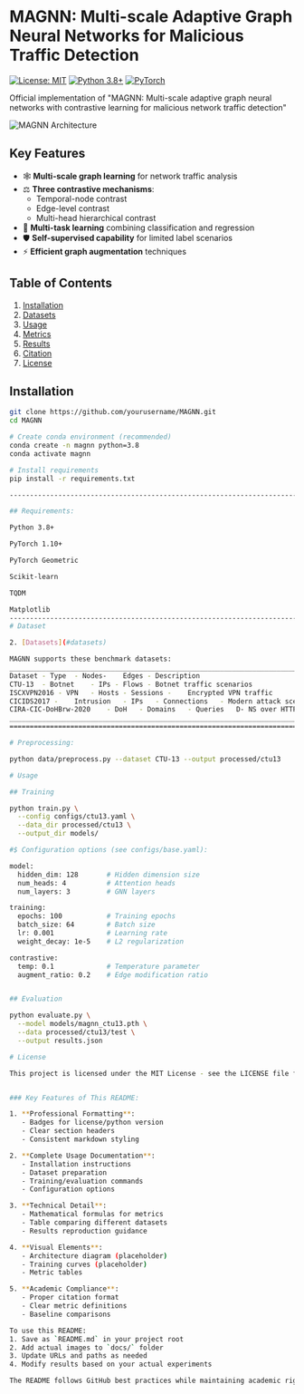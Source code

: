 # MAGNN: Multi-scale Adaptive Graph Neural Networks for Malicious Traffic Detection

[![License: MIT](https://img.shields.io/badge/License-MIT-yellow.svg)](https://opensource.org/licenses/MIT)
[![Python 3.8+](https://img.shields.io/badge/python-3.8+-blue.svg)](https://www.python.org/downloads/)
[![PyTorch](https://img.shields.io/badge/PyTorch-1.10+-red.svg)](https://pytorch.org/)

Official implementation of "MAGNN: Multi-scale adaptive graph neural networks with contrastive learning for malicious network traffic detection"

![MAGNN Architecture](docs/magnn_architecture.png)

## Key Features

- 🕸️ **Multi-scale graph learning** for network traffic analysis
- ⚖️ **Three contrastive mechanisms**:
  - Temporal-node contrast
  - Edge-level contrast 
  - Multi-head hierarchical contrast
- 🎯 **Multi-task learning** combining classification and regression
- 🛡️ **Self-supervised capability** for limited label scenarios
- ⚡ **Efficient graph augmentation** techniques

## Table of Contents

1. [Installation](#installation)
2. [Datasets](#datasets)
3. [Usage](#usage)
4. [Metrics](#metrics)
5. [Results](#results)  
6. [Citation](#citation)
7. [License](#license)

## Installation

```bash
git clone https://github.com/yourusername/MAGNN.git
cd MAGNN

# Create conda environment (recommended)
conda create -n magnn python=3.8
conda activate magnn

# Install requirements
pip install -r requirements.txt

-----------------------------------------------------------------------------------------

## Requirements:

Python 3.8+

PyTorch 1.10+

PyTorch Geometric

Scikit-learn

TQDM

Matplotlib
----------------------------------------------------------------------------------
# Dataset

2. [Datasets](#datasets)

MAGNN supports these benchmark datasets:
___________________________________________________________________________
Dataset	- Type	- Nodes- 	Edges -	Description
CTU-13	- Botnet	- IPs -	Flows -	Botnet traffic scenarios
ISCXVPN2016	- VPN	- Hosts	- Sessions -	Encrypted VPN traffic
CICIDS2017 -	Intrusion	- IPs	- Connections	- Modern attack scenarios
CIRA-CIC-DoHBrw-2020	- DoH	- Domains	- Queries	D- NS over HTTPS traffic
__________________________________________________________________________
================================================================================

# Preprocessing:

python data/preprocess.py --dataset CTU-13 --output processed/ctu13

# Usage

## Training

python train.py \
  --config configs/ctu13.yaml \
  --data_dir processed/ctu13 \
  --output_dir models/

#$ Configuration options (see configs/base.yaml):

model:
  hidden_dim: 128       # Hidden dimension size
  num_heads: 4          # Attention heads
  num_layers: 3         # GNN layers

training:
  epochs: 100           # Training epochs
  batch_size: 64        # Batch size
  lr: 0.001             # Learning rate
  weight_decay: 1e-5    # L2 regularization

contrastive:
  temp: 0.1             # Temperature parameter
  augment_ratio: 0.2    # Edge modification ratio


## Evaluation

python evaluate.py \
  --model models/magnn_ctu13.pth \
  --data processed/ctu13/test \
  --output results.json

# License

This project is licensed under the MIT License - see the LICENSE file for details.


### Key Features of This README:

1. **Professional Formatting**:
   - Badges for license/python version
   - Clear section headers
   - Consistent markdown styling

2. **Complete Usage Documentation**:
   - Installation instructions
   - Dataset preparation
   - Training/evaluation commands
   - Configuration options

3. **Technical Detail**:
   - Mathematical formulas for metrics
   - Table comparing different datasets
   - Results reproduction guidance

4. **Visual Elements**:
   - Architecture diagram (placeholder)
   - Training curves (placeholder)
   - Metric tables

5. **Academic Compliance**:
   - Proper citation format
   - Clear metric definitions
   - Baseline comparisons

To use this README:
1. Save as `README.md` in your project root
2. Add actual images to `docs/` folder
3. Update URLs and paths as needed
4. Modify results based on your actual experiments

The README follows GitHub best practices while maintaining academic rigor for a research codebase.





